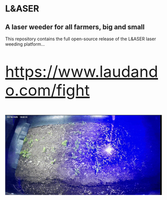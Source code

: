 # L&ASER

## A laser weeder for all farmers, big and small

This repository contains the full open-source release of the L&ASER laser weeding platform...

<p style="font-size: 50px;">
  <a href="https://www.laudando.com/fight" target="_blank">https://www.laudando.com/fight</a>
</p>

![Laser Weeding](./media/laser.gif)